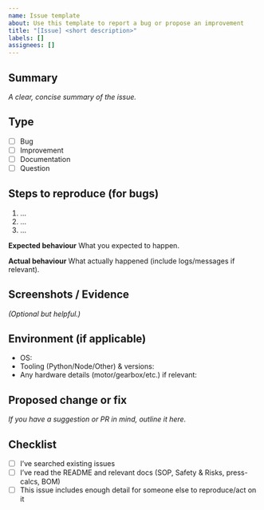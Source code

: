 ```yaml
---
name: Issue template
about: Use this template to report a bug or propose an improvement
title: "[Issue] <short description>"
labels: []
assignees: []
---
```


## Summary
*A clear, concise summary of the issue.*

## Type
- [ ] Bug
- [ ] Improvement
- [ ] Documentation
- [ ] Question

## Steps to reproduce (for bugs)
1. …
2. …
3. …

**Expected behaviour**
What you expected to happen.

**Actual behaviour**
What actually happened (include logs/messages if relevant).

## Screenshots / Evidence
*(Optional but helpful.)*

## Environment (if applicable)
- OS:
- Tooling (Python/Node/Other) & versions:
- Any hardware details (motor/gearbox/etc.) if relevant:

## Proposed change or fix
*If you have a suggestion or PR in mind, outline it here.*

## Checklist
- [ ] I’ve searched existing issues
- [ ] I’ve read the README and relevant docs (SOP, Safety & Risks, press-calcs, BOM)
- [ ] This issue includes enough detail for someone else to reproduce/act on it
